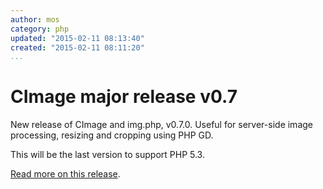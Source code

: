 ```yaml
---
author: mos
category: php
updated: "2015-02-11 08:13:40"
created: "2015-02-11 08:11:20"
...
```

CImage major release v0.7
==================================

New release of CImage and img.php, v0.7.0. Useful for server-side image processing, resizing and cropping using PHP GD.

This will be the last version to support PHP 5.3. 

<!--more-->

[Read more on this release](https://plus.google.com/101196514892086552893/posts/XgHkHcEkgBq).